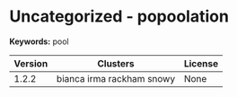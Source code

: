 # Uncategorized - popoolation



**Keywords:** pool



| Version | Clusters | License |
| ------- | -------- | ------- |
| 1.2.2 | bianca irma rackham snowy | None |
